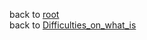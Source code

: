 back to [root](https://github.com/makikuri/nousmonkey/blob/Ancient-Philosophy/root.md) <br>
back to [Difficulties_on_what_is](https://github.com/makikuri/nousmonkey/blob/Ancient-Philosophy/Difficulties_on_what_is.md)

